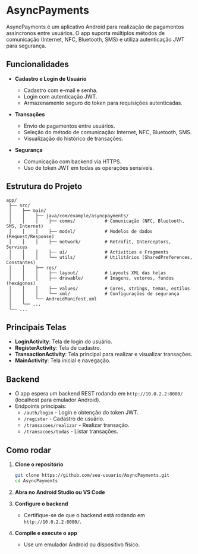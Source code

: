 # AsyncPayments

AsyncPayments é um aplicativo Android para realização de pagamentos assíncronos entre usuários. O app suporta múltiplos métodos de comunicação (Internet, NFC, Bluetooth, SMS) e utiliza autenticação JWT para segurança.

## Funcionalidades

- **Cadastro e Login de Usuário**
  - Cadastro com e-mail e senha.
  - Login com autenticação JWT.
  - Armazenamento seguro do token para requisições autenticadas.

- **Transações**
  - Envio de pagamentos entre usuários.
  - Seleção do método de comunicação: Internet, NFC, Bluetooth, SMS.
  - Visualização do histórico de transações.

- **Segurança**
  - Comunicação com backend via HTTPS.
  - Uso de token JWT em todas as operações sensíveis.

## Estrutura do Projeto

```
app/
 ├── src/
 │    ├── main/
 │    │    ├── java/com/example/asyncpayments/
 │    │    │    ├── comms/           # Comunicação (NFC, Bluetooth, SMS, Internet)
 │    │    │    ├── model/           # Modelos de dados (Request/Response)
 │    │    │    ├── network/         # Retrofit, Interceptors, Services
 │    │    │    ├── ui/              # Activities e Fragments
 │    │    │    └── utils/           # Utilitários (SharedPreferences, Constantes)
 │    │    ├── res/
 │    │    │    ├── layout/          # Layouts XML das telas
 │    │    │    ├── drawable/        # Imagens, vetores, fundos (hexágonos)
 │    │    │    ├── values/          # Cores, strings, temas, estilos
 │    │    │    └── xml/             # Configurações de segurança
 │    │    └── AndroidManifest.xml
 │    └── ...
 └── ...
```

## Principais Telas

- **LoginActivity**: Tela de login do usuário.
- **RegisterActivity**: Tela de cadastro.
- **TransactionActivity**: Tela principal para realizar e visualizar transações.
- **MainActivity**: Tela inicial e navegação.

## Backend

- O app espera um backend REST rodando em `http://10.0.2.2:8080/` (localhost para emulador Android).
- Endpoints principais:
  - `/auth/login` - Login e obtenção do token JWT.
  - `/register` - Cadastro de usuário.
  - `/transacoes/realizar` - Realizar transação.
  - `/transacoes/todas` - Listar transações.

## Como rodar

1. **Clone o repositório**
   ```sh
   git clone https://github.com/seu-usuario/AsyncPayments.git
   cd AsyncPayments
   ```

2. **Abra no Android Studio ou VS Code**

3. **Configure o backend**
   - Certifique-se de que o backend está rodando em `http://10.0.2.2:8080/`.

4. **Compile e execute o app**
   - Use um emulador Android ou dispositivo físico.
